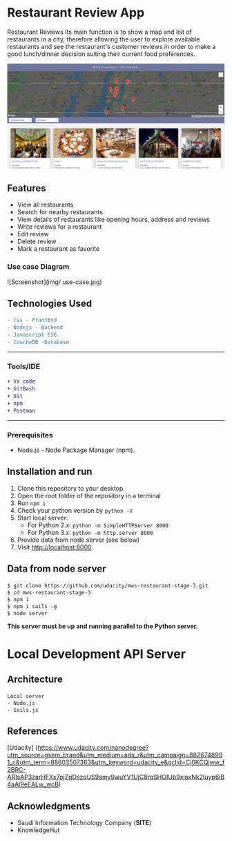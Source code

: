 # Restaurant Review App

Restaurant Reviews Its main function is to show a map and list of restaurants in a city, therefore allowing the user to explore available restaurants and see the restaurant's customer reviews in order to make a good lunch/dinner decision suiting their current food preferences.

![Screenshot](img/website-screenshot.png)



## Features

-	View all restaurants
-	Search for nearby restaurants
-	View details of restaurants like opening hours, address and reviews
-	Write reviews for a restaurant
-	Edit review 
-	Delete review 
-	Mark a restaurant as favorite


### Use case Diagram
![Screenshot](img/ use-case.jpg)

## Technologies Used

```diff
- Css - FrontEnd
- Nodejs - Backend
- Javascript ES6 
- CoucheDB -Database
```
---

### Tools/IDE

```diff
+ Vs code
+ GitBash
+ Git
+ npm
+ Postman

```
---

### Prerequisites
* Node.js - Node Package Manager (npm).



## Installation and run 

1. Clone this repository to your desktop.
2. Open the root folder of the repository in a terminal
3. Run `npm i`
4. Check your python version by `python -V`
5. Start local server:
	- For Python 2.x: `python -m SimpleHTTPServer 8000`
	- For Python 3.x: `python -m http.server 8000`
6. Provide data from node server (see below)
7. Visit [http://localhost:8000](http://localhost:8000)

## Data from node server
```
$ git clone https://github.com/udacity/mws-restaurant-stage-3.git
$ cd mws-restaurant-stage-3
$ npm i
$ npm i sails -g
$ node server

```

**This server must be up and running parallel to the Python server.**

# Local Development API Server

## Architecture
```
Local server
- Node.js
- Sails.js
````

## References 
[Udacity] (https://www.udacity.com/nanodegree?utm_source=gsem_brand&utm_medium=ads_r&utm_campaign=8826748991_c&utm_term=88603507363&utm_keyword=udacity_e&gclid=Cj0KCQjww_f2BRC-ARIsAP3zarHFXx7pjZqDszoUS9amy9wuYV1UjC8rqSHOIUb9xjaxNk2Iuyp6iB4aAl9eEALw_wcB)


## Acknowledgments

- Saudi Information Technology Company (**SITE**)
- KnowledgeHut
